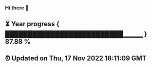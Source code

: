 ### Hi there 👋
⏳ Year progress { ██████████████████████████▁▁▁▁ } 87.88 %
---
⏰ Updated on Thu, 17 Nov 2022 18:11:09 GMT
---
